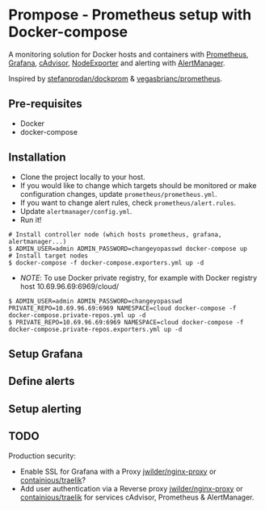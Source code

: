 # Prompose - Prometheus setup with Docker-compose

A monitoring solution for Docker hosts and containers with [Prometheus](https://prometheus.io/), [Grafana](http://grafana.org/), [cAdvisor](https://github.com/google/cadvisor), 
[NodeExporter](https://github.com/prometheus/node_exporter) and alerting with [AlertManager](https://github.com/prometheus/alertmanager).

Inspired by [stefanprodan/dockprom](https://github.com/stefanprodan/dockprom) & [vegasbrianc/prometheus](https://github.com/vegasbrianc/prometheus).

## Pre-requisites

* Docker
* docker-compose

## Installation

* Clone the project locally to your host.
* If you would like to change which targets should be monitored or make configuration changes, update `prometheus/prometheus.yml`.
* If you want to change alert rules, check `prometheus/alert.rules`.
* Update `alertmanager/config.yml`.
* Run it!

```
# Install controller node (which hosts prometheus, grafana, alertmanager...)
$ ADMIN_USER=admin ADMIN_PASSWORD=changeyopasswd docker-compose up
# Install target nodes
$ docker-compose -f docker-compose.exporters.yml up -d
```

* *NOTE*: To use Docker private registry, for example with Docker registry host 10.69.96.69:6969/cloud/

```
$ ADMIN_USER=admin ADMIN_PASSWORD=changeyopasswd PRIVATE_REPO=10.69.96.69:6969 NAMESPACE=cloud docker-compose -f docker-compose.private-repos.yml up -d
$ PRIVATE_REPO=10.69.96.69:6969 NAMESPACE=cloud docker-compose -f docker-compose.private-repos.exporters.yml up -d
```

## Setup Grafana

## Define alerts

## Setup alerting

## TODO

Production security:
* Enable SSL for Grafana with a Proxy [jwilder/nginx-proxy](https://hub.docker.com/r/jwilder/nginx-proxy/) or [containious/traelik](https://github.com/containous/traefik)?
* Add user authentication via a  Reverse proxy [jwilder/nginx-proxy](https://hub.docker.com/r/jwilder/nginx-proxy/) or [containious/traelik](https://github.com/containous/traefik) for services cAdvisor, Prometheus & AlertManager.
